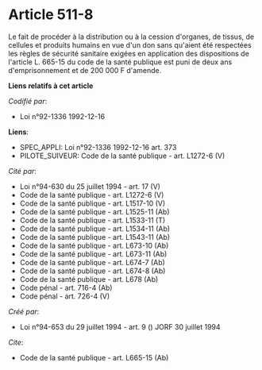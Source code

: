 # Article 511-8

Le fait de procéder à la distribution ou à la cession d'organes, de tissus, de cellules et produits humains en vue d'un don
sans qu'aient été respectées les règles de sécurité sanitaire exigées en application des dispositions de l'article L. 665-15
du code de la santé publique est puni de deux ans d'emprisonnement et de 200 000 F d'amende.

**Liens relatifs à cet article**

_Codifié par_:

  - Loi n°92-1336 1992-12-16

**Liens**:

  - SPEC_APPLI: Loi n°92-1336 1992-12-16 art. 373
  - PILOTE_SUIVEUR: Code de la santé publique - art. L1272-6 (V)

_Cité par_:

  - Loi n°94-630 du 25 juillet 1994 - art. 17 (V)
  - Code de la santé publique - art. L1272-6 (V)
  - Code de la santé publique - art. L1517-10 (V)
  - Code de la santé publique - art. L1525-11 (Ab)
  - Code de la santé publique - art. L1533-11 (T)
  - Code de la santé publique - art. L1534-11 (Ab)
  - Code de la santé publique - art. L1543-11 (Ab)
  - Code de la santé publique - art. L673-10 (Ab)
  - Code de la santé publique - art. L673-11 (Ab)
  - Code de la santé publique - art. L674-7 (Ab)
  - Code de la santé publique - art. L674-8 (Ab)
  - Code de la santé publique - art. L678 (Ab)
  - Code pénal - art. 716-4 (Ab)
  - Code pénal - art. 726-4 (V)

_Créé par_:

  - Loi n°94-653 du 29 juillet 1994 - art. 9 () JORF 30 juillet 1994

_Cite_:

  - Code de la santé publique - art. L665-15 (Ab)
